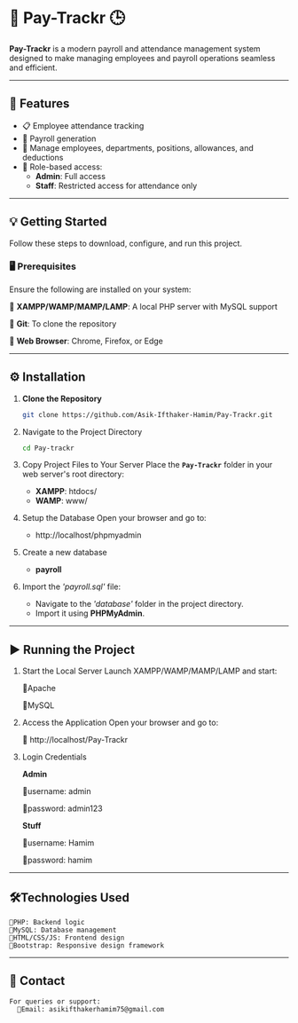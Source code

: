 # **💼 Pay-Trackr 🕒**

**Pay-Trackr** is a modern payroll and attendance management system designed to make managing employees and payroll operations seamless and efficient.

---

## 📌 Features
- 📋 Employee attendance tracking
- 💼 Payroll generation
- 🏢 Manage employees, departments, positions, allowances, and deductions
- 🔐 Role-based access:
  - **Admin**: Full access
  - **Staff**: Restricted access for attendance only

---

## 💡 Getting Started

Follow these steps to download, configure, and run this project.

### 🖥️ Prerequisites
Ensure the following are installed on your system:

 🔹 **XAMPP/WAMP/MAMP/LAMP**: A local PHP server with MySQL support
 
 🔹 **Git**: To clone the repository
 
 🔹 **Web Browser**: Chrome, Firefox, or Edge

---

## ⚙️ Installation

1. **Clone the Repository**
   ```bash
   git clone https://github.com/Asik-Ifthaker-Hamim/Pay-Trackr.git
2. Navigate to the Project Directory
   ```bash
   cd Pay-trackr
4. Copy Project Files to Your Server
   Place the **`Pay-Trackr`** folder in your web server's root directory:
     - **XAMPP**: htdocs/
     - **WAMP**: www/
6. Setup the Database
   Open your browser and go to:
     - http://localhost/phpmyadmin
   
7. Create a new database
     - **payroll**
8. Import the *'payroll.sql'* file:
    - Navigate to the *'database'* folder in the project directory.
    - Import it using **PHPMyAdmin**.

---


## ▶️ Running the Project

1. Start the Local Server
   Launch XAMPP/WAMP/MAMP/LAMP and start:
   
      🔹Apache
   
      🔹MySQL
   
3. Access the Application
   Open your browser and go to:
   
      🔹 http://localhost/Pay-Trackr
   
5. Login Credentials
   
   **Admin**
   
    🔹username: admin
   
    🔹password: admin123

    **Stuff**
   
    🔹username: Hamim
   
    🔹password: hamim
   
---


## 🛠️Technologies Used

    🔹PHP: Backend logic
    🔹MySQL: Database management
    🔹HTML/CSS/JS: Frontend design
    🔹Bootstrap: Responsive design framework

---

## 📧 Contact
    For queries or support:
      🔹Email: asikifthakerhamim75@gmail.com


